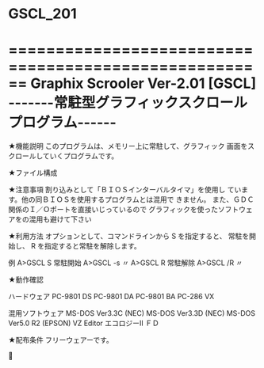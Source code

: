 # GSCL_201
======================================================
              Graphix Scrooler Ver-2.01
                       [GSCL]
 -------常駐型グラフィックスクロールプログラム------
======================================================


★機能説明
  このプログラムは、メモリー上に常駐して、グラフィック
画面をスクロールしていくプログラムです。


★ファイル構成
  


★注意事項
  割り込みとして「ＢＩＯＳインターバルタイマ」を使用し
ています。他の同ＢＩＯＳを使用するプログラムとは混用で
きません。
  また、ＧＤＣ関係のＩ／Ｏポートを直接いじっているので
グラフィックを使ったソフトウェアをの混用も避けて下さい


★利用方法
  オプションとして、コマンドラインから S を指定すると、
常駐を開始し、 R を指定すると常駐を解除します。

   例  A>GSCL S       常駐開始
       A>GSCL -s         〃
       A>GSCL R       常駐解除
       A>GSCL /R         〃


★動作確認
  
  ハードウェア
    PC-9801 DS
    PC-9801 DA
    PC-9801 BA
    PC-286 VX
  
  混用ソフトウェア
    MS-DOS Ver3.3C (NEC)
    MS-DOS Ver3.3D (NEC)
    MS-DOS Ver5.0 R2 (EPSON)
    VZ Editor
    エコロジーⅡ
    ＦＤ


★配布条件
  フリーウェアーです。



